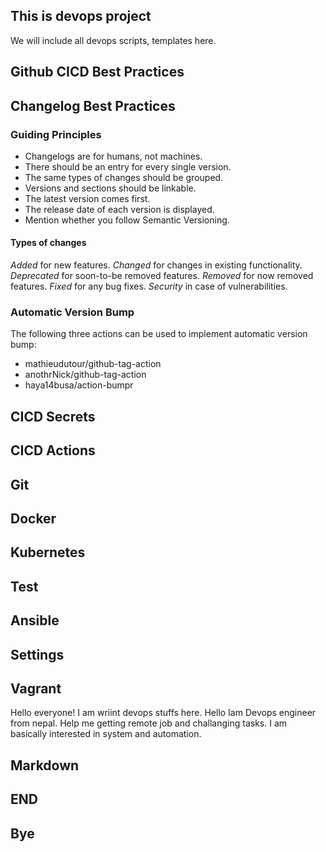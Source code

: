 ## This is devops project
We will include all devops scripts, templates here.

## Github CICD Best Practices
## Changelog Best Practices
### Guiding Principles
- Changelogs are for humans, not machines.
- There should be an entry for every single version.
- The same types of changes should be grouped.
- Versions and sections should be linkable.
- The latest version comes first.
- The release date of each version is displayed.
- Mention whether you follow Semantic Versioning.

#### Types of changes

*Added* for new features.
*Changed* for changes in existing functionality.
*Deprecated* for soon-to-be removed features.
*Removed* for now removed features.
*Fixed* for any bug fixes.
*Security* in case of vulnerabilities.

### Automatic Version Bump
The following three actions can be used to implement automatic version bump:
- mathieudutour/github-tag-action
- anothrNick/github-tag-action
- haya14busa/action-bumpr

## CICD Secrets

## CICD Actions

## Git

## Docker

## Kubernetes

## Test

## Ansible

## Settings

## Vagrant

Hello everyone!
I am wriint devops stuffs here. Hello Iam Devops engineer from nepal.
Help me getting remote job and challanging tasks. I am basically interested in system and automation.

## Markdown
## END
## Bye


